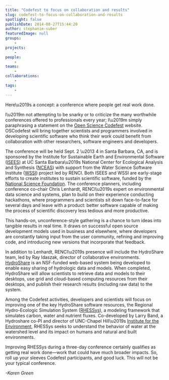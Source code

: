 ```yaml
---
title: "Codefest to focus on collaboration and results"
slug: codefest-to-focus-on-collaboration-and-results
spotlight: false
publishDate: 2014-08-27T15:44:20
author: stephanie-suber
featuredImage: null
groups:
    - 
projects:
    - 
people:
    - 
teams: 
    - 
collaborations:
    - 
tags:
    - 
---
```

<p>Here\u2019s a concept: a conference where people get real work done.</p>
<p>I\u2019m not attempting to be snarky or to criticize the many worthwhile conferences offered to professionals every year; I\u2019m simply paraphrasing a statement on the <a href="http://nceas.github.io/open-science-codefest/">Open Science Codefest</a> website. OSCodefest will bring together scientists and programmers involved in developing scientific software who think their work could benefit from collaboration with other researchers, software engineers and developers.<!--more--></p>
<p>The conference will be held Sept. 2 \u2013 4 in Santa Barbara, CA, and is sponsored by the Institute for Sustainable Earth and Environmental Software (<a href="http://isees.nceas.ucsb.edu/">ISEES</a>) at UC Santa Barbara\u2019s National Center for Ecological Analysis and Synthesis (<a href="https://www.nceas.ucsb.edu/">NCEAS</a>) with support from the Water Science Software Institute (<a href="https://renci.org/research/water-science-software-institute/">WSSI</a>) project led by RENCI. Both ISEES and WSSI are early-stage efforts to create institutes to sustain scientific software, funded by the <a href="http://www.nsf.gov/">National Science Foundation</a>. The conference planners, including conference co-chair Chris Lenhardt, RENCI\u2019s expert on environmental data science and systems, plan to build on their experience conducting hackathons, where programmers and scientists sit down face-to-face for several days and leave with a product: better software capable of making the process of scientific discovery less tedious and more productive.</p>
<p>This hands-on, unconference-style gathering is a chance to turn ideas into tangible results in real time. It draws on successful open source development models used in business and elsewhere, where developers are constantly taking input from the user community, refining and improving code, and introducing new versions that incorporate that feedback.</p>
<p>In addition to Lenhardt, RENCI\u2019s presence will include the HydroShare team, led by Ray Idaszak, director of collaborative environments. <a href="http://hydroshare.cuahsi.org/">HydroShare</a> is an NSF-funded web-based system being developed to enable easy sharing of hydrologic data and models. When completed, HydroShare will allow scientists to retrieve data and models to their desktops, use grid and cloud-based computing resources from their desktops, and publish their research results (including raw data) to the system.</p>
<p>Among the Codefest activities, developers and scientists will focus on improving one of the key HydroShare software resources, the Regional Hydro-Ecologic Simulation System (<a href="http://fiesta.bren.ucsb.edu/~rhessys/index.html">RHESSys</a>), a modeling framework that simulates carbon, water and nutrient fluxes. Co-developed by Larry Band, a Hydroshare co-PI and director of UNC-Chapel Hill\u2019s <a href="http://www.ie.unc.edu/">Institute for the Environment</a>, RHESSys seeks to understand the behavior of water at the watershed level and its impact on humans and natural and built environments.</p>
<p>Improving RHESSys during a three-day conference certainly qualifies as getting real work done&mdash;work that could have much broader impacts. So, roll up your sleeves Codefest participants, and good luck. This will not be your typical conference.</p>
<p><em>-Karen Green</em></p>
<!-- AddThis Advanced Settings generic via filter on the_content --><!-- AddThis Share Buttons generic via filter on the_content -->
